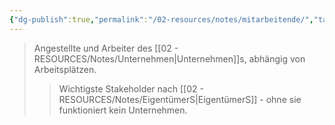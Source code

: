 ```yaml
---
{"dg-publish":true,"permalink":"/02-resources/notes/mitarbeitende/","tags":["stakeholder/beschäftigte","wirtschaft/bwl"],"noteIcon":"","updated":"2025-09-27T01:32:43.705+02:00"}
---
```


>Angestellte und Arbeiter des [[02 - RESOURCES/Notes/Unternehmen\|Unternehmen]]s, abhängig von Arbeitsplätzen.
>>Wichtigste Stakeholder nach [[02 - RESOURCES/Notes/EigentümerS\|EigentümerS]] - ohne sie funktioniert kein Unternehmen.